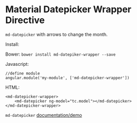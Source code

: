 # Material Datepicker Wrapper Directive

`md-datepicker` with arrows to change the month.

Install:

Bower: `bower install md-datepiker-wrapper --save`

Javascript:

    //define module
    angular.module('my-module', ['md-datepicker-wrapper'])
    
HTML: 

    <md-datepicker-wrapper>
        <md-datepicker ng-model="tc.model"></md-datepicker>
    </md-datepicker-wrapper>
    
    
`md-datepicker`  [documentation/demo](https://material.angularjs.org/latest/demo/datepicker) 
    